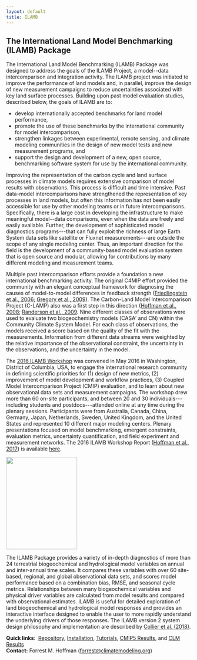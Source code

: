 ```yaml
---
layout: default
title: ILAMB
---
```


## The International Land Model Benchmarking (ILAMB) Package

The International Land Model Benchmarking (ILAMB) Package was designed
to address the goals of the ILAMB Project, a model--data intercomparison
and integration activity.  The ILAMB project was initiated to improve
the performance of land models and, in parallel, improve the design of
new measurement campaigns to reduce uncertainties associated with key
land surface processes. Building upon past model evaluation studies,
described below, the goals of ILAMB are to:

<ul>
<li> develop internationally accepted benchmarks for land model performance, </li>
<li> promote the use of these benchmarks by the international community for model intercomparison, </li>
<li> strengthen linkages between experimental, remote sensing, and climate modeling communities in the design of new model tests and new measurement programs, and </li>
<li> support the design and development of a new, open source, benchmarking software system for use by the international community. </li>
</ul>

Improving the representation of the carbon cycle and land surface
processes in climate models requires extensive comparison of model results
with observations. This process is difficult and time intensive. Past
data-model intercomparisons have strengthened the representation
of key processes in land models, but often this information has not
been easily accessible for use by other modeling teams or in future
intercomparisons. Specifically, there is a large cost in developing
the infrastructure to make meaningful model--data comparisons, even when
the data are freely and easily available. Further, the development of
sophisticated model diagnostics programs---that can fully exploit
the richness of large Earth System data sets like satellite or
Fluxnet measurements---are outside the scope of any single modeling
center. Thus, an important direction for the field is the development
of a community-based model evaluation system that is open source and
modular, allowing for contributions by many different modeling and
measurement teams.

Multiple past intercomparison efforts provide a foundation a new
international benchmarking activity. The original C4MIP effort provided
the community with an elegant conceptual framework for diagnosing the
causes of model-to-model differences in feedback strength ([Friedlingstein
et al., 2006](https://doi.org/10.1175/JCLI3800.1); [Gregory et al., 2009](https://doi.org/10.1175/2009JCLI2949.1)). The Carbon-Land Model Intercomparison
Project (C-LAMP) also was a first step in this direction ([Hoffman et al.,
2008](https://www.climatemodeling.org/~forrest/pubs/papers/Hoffman_iEMSs-C-LAMP_20080707.pdf); [Randerson et al., 2009](https://doi.org/10.1111/j.1365-2486.2009.01912.x). Nine different classes of observations
were used to evaluate two biogeochemistry models (CASA&prime; and CN)
within the Community Climate System Model. For each class of observations,
the models received a score based on the quality of the fit with the
measurements. Information from different data streams were weighted by the
relative importance of the observational constraint, the uncertainty in
the observations, and the uncertainty in the model.

The [2016 ILAMB Workshop](https://www.ilamb.org/meetings/washington2016/
"2016 ILAMB Workshop") was convened in May 2016 in Washington,
District of Columbia, USA, to engage the international research
community in defining scientific priorities for (1) design of
new metrics, (2) improvement of  model development and workflow
practices, (3) Coupled Model Intercomparison Project (CMIP)
evaluation, and to learn about new observational data sets and
measurement campaigns.  The workshop drew more than 60 on-site
participants, and between 20 and 30 individuals---including
students and postdocs---attended online at any time during the
plenary sessions. Participants were from Australia, Canada, China,
Germany, Japan, Netherlands, Sweden, United Kingdom, and the United
States and represented 10 different major modeling centers. Plenary
presentations focused on model benchmarking, emergent constraints,
evaluation metrics, uncertainty quantification, and field experiment
and measurement networks. The 2016 ILAMB Workshop Report ([Hoffman et al., 2017](https://doi.org/10.2172/1330803)) is available
[here](https://www.ilamb.org/meetings/washington2016/2016_ILAMB_Report_V10_web.pdf
"2016 ILAMB Workshop Report").

<a border="0" align="right" target="_blank" href="https://www.ilamb.org/meetings/washington2016/2016_ILAMB_Report_V10_web.pdf"><img width="193" height="250" src="https://www.ilamb.org/meetings/washington2016/2016_ILAMB_Report_cover_small.jpg"></a>

The ILAMB Package provides a variety of in-depth diagnostics of more
than 24 terrestrial biogeochemical and hydrological model variables on
annual and inter-annual time scales. It compares these variables with
over 60 site-based, regional, and global observational data sets, and
scores model performance based on a combination bias, RMSE, and seasonal
cycle metrics. Relationships between many biogeochemical variables and
physical driver variables are calculated from model results and compared
with observational estimates. ILAMB is useful for detailed exploration
of land biogeochemical and hydrological model responses and provides
an interactive interface designed to enable the user to more rapidly
understand the underlying drivers of those responses. The ILAMB version 2 system
design philosophy and implementation are described by
[Collier et al. (2018)](https://doi.org/10.1029/2018MS001354).

<strong>Quick links</strong>:&nbsp;
<a href="https://github.com/rubisco-sfa/ILAMB">Repository</a>,
<a href="https://www.ilamb.org/doc/install.html">Installation</a>,
<a href="https://www.ilamb.org/doc/tutorial.html">Tutorials</a>,
<a href="https://www.ilamb.org/CMIP5/historical/">CMIP5 Results</a>,
and <a href="https://www.ilamb.org/CLM/">CLM Results</a>
<br>
<b>Contact:</b> Forrest M. Hoffman (forrest@climatemodeling.org)
